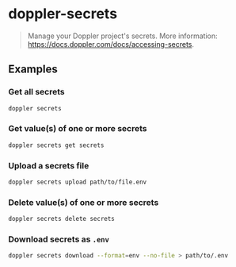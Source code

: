 # doppler-secrets

> Manage your Doppler project's secrets. More information: <https://docs.doppler.com/docs/accessing-secrets>.

## Examples

### Get all secrets

```bash
doppler secrets
```

### Get value(s) of one or more secrets

```bash
doppler secrets get secrets
```

### Upload a secrets file

```bash
doppler secrets upload path/to/file.env
```

### Delete value(s) of one or more secrets

```bash
doppler secrets delete secrets
```

### Download secrets as `.env`

```bash
doppler secrets download --format=env --no-file > path/to/.env
```
